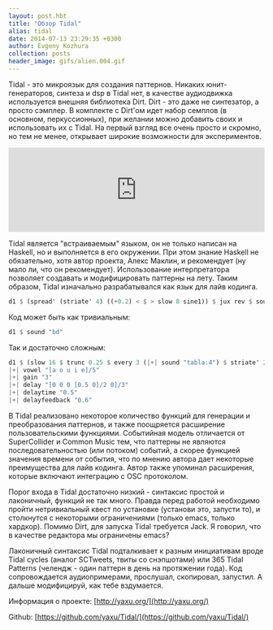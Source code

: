 ```yaml
---
layout: post.hbt
title: "Обзор Tidal"
alias: tidal
date: 2014-07-13 23:29:35 +0300
author: Evgeny Kozhura
collection: posts
header_image: gifs/alien.004.gif
---
```

Tidal - это микроязык для создания паттернов. Никаких юнит-генераторов, синтеза и dsp в Tidal нет, в качестве аудиодвижка используется внешняя библиотека Dirt. Dirt - это даже не синтезатор, а просто сэмплер. В комплекте с Dirt'ом идет набор семплов (в основном, перкуссионных), при желании можно добавить своих и использовать их с Tidal. На первый взгляд все очень просто и скромно, но тем не менее, открывает широкие возможности для экспериментов.

<iframe width="100%" height="166" scrolling="no" frameborder="no" src="https://w.soundcloud.com/player/?url=https%3A//api.soundcloud.com/tracks/114878404&color=ff5500"></iframe>

Tidal является "встраиваемым" языком, он не только написан на Haskell, но и выполняется в его окружении. При этом знание Haskell не обязательно, хотя автор проекта, Алекс Маклин, и рекомендует (ну мало ли, что он рекомендует). Использование интерпретатора позволяет создавать и модифицировать паттерны на лету. Таким образом, Tidal изначально разрабатывался как язык для лайв кодинга.

``` haskell
d1 $ (spread' (striate' 4) ((+0.2) < $ > slow 8 sine1)) $ jux rev $ sound (samples "[latibro*6,bd]/2" "0 7 4") |+| speed "[1 2 1.5]/4"
```

Код может быть как тривиальным:

``` haskell
d1 $ sound "bd"
```

Так и достаточно сложным:

``` haskell
d1 $ (slow 16 $ trunc 0.25 $ every 3 (|+| sound "tabla:4") $ striate' 256 0.2 $ sound "tabla:1") |+| speed (every 3 ((*1.8) <$>) $ ((*2) <$>) "[[1 0.5 0.75 1.25 1.1225 1.1225 1 1.5 2], [~ 0.5 ~]/4, [4 ~ ~ 4 ~ ~ 2 6 ~ 3 ~ 8]/5]")
|+| vowel "[a o u i e]/5"
|+| gain "3"
|+| delay "[0 0 0 [0.5 0]/2 0]/3"
|+| delaytime "0.5"
|+| delayfeedback "0.6"
```

В Tidal реализовано некоторое количество функций для генерации и преобразования паттернов, и также поощряется расширение пользовательскими функциями. Событийная модель отличается от SuperCollider и Common Music тем, что паттерны не являются последовательностью (или потоком) событий, а скорее функцией значения времени от события, что по мнению автора дает некоторые преимущества для лайв кодинга. Автор также упоминал расширения, которые включают интеграцию с OSC протоколом.

Порог входа в Tidal достаточно низкий - синтаксис простой и лаконичный, функций не так много.
Правда перед работой необходимо пройти нетривиальный квест по установке (установи это, запусти то), и столкнутся с некоторыми ограничениями (только emacs, только хардкор). Помимо Dirt, для запуска Tidal требуется Jack. Я говорил, что в качестве редактора мы ограничены emacs?

Лаконичный синтаксис Tidal подталкивает к разным инициативам вроде Tidal cycles (аналог SCTweets, твиты со снэпшотами) или 365 Tidal Patterns (челендж - один паттерн в день на протяжении года). Код сопровождается аудиопримерами, прослушал, скопировал, запустил. А дальше модифицируй, как тебе вздумается.

Информация о проекте: [http://yaxu.org/](http://yaxu.org/)

Github: [https://github.com/yaxu/Tidal/](https://github.com/yaxu/Tidal/)